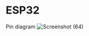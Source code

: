 
# ESP32
Pin diagram
![Screenshot (64)](https://user-images.githubusercontent.com/86928982/124434473-8a95c680-dd91-11eb-9d60-bc5215800948.png)

